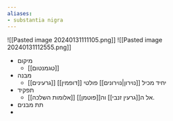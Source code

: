```yaml
---
aliases:
- substantia nigra
---
```

![[Pasted image 20240131111105.png]]
![[Pasted image 20240131112555.png]]
- מיקום
	- [[טגמנטום]]
- מבנה
	- [[גרעינים]] יחיד מכיל [[נוירון|נוירונים]] פולטי [[דופמין]]
- תפקיד
	- [[אלומות השלכה]] אל ה[[גרעין זנבי]] וה[[פוטמן]].
- תת מבנים
- 